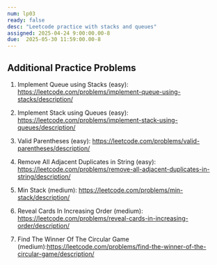 ```yaml
---
num: lp03
ready: false
desc: "Leetcode practice with stacks and queues"
assigned: 2025-04-24 9:00:00.00-8
due:  2025-05-30 11:59:00.00-8
---
```

## Additional Practice Problems
1. Implement Queue using Stacks (easy): <https://leetcode.com/problems/implement-queue-using-stacks/description/>

2. Implement Stack using Queues (easy): <https://leetcode.com/problems/implement-stack-using-queues/description/>

3. Valid Parentheses (easy): <https://leetcode.com/problems/valid-parentheses/description/>

4. Remove All Adjacent Duplicates in String (easy): <https://leetcode.com/problems/remove-all-adjacent-duplicates-in-string/description/>

5. Min Stack (medium): <https://leetcode.com/problems/min-stack/description/>

6. Reveal Cards In Increasing Order (medium): <https://leetcode.com/problems/reveal-cards-in-increasing-order/description/>

7. Find The Winner Of The Circular Game (medium):<https://leetcode.com/problems/find-the-winner-of-the-circular-game/description/>

